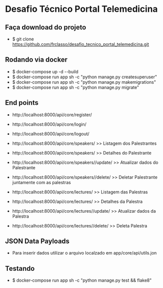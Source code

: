 # Desafio Técnico Portal Telemedicina



Faça download do projeto
------------------------
- $ git clone https://github.com/frclasso/desafio_tecnico_portal_telemedicina.git



Rodando via docker
------------------
- $ docker-compose up -d --build
- $ docker-compose run app sh -c "python manage.py createsuperuser"
- $ docker-compose run app sh -c "python manage.py makemigrations"
- $ docker-compose run app sh -c "python manage.py migrate"


End points
----------
- http://localhost:8000/api/core/register/
- http://localhost:8000/api/core/login/
- http://localhost:8000/api/core/logout/
  
- http://localhost:8000/api/core/speakers/ >> Listagem dos Palestrantes
- http://localhost:8000/api/core/speakers/<id> >> Detalhes do Palestrante
- http://localhost:8000/api/core/speakers/<id>/update/ >> Atualizar dados do Palestrante
- http://localhost:8000/api/core/speakers/<id>/delete/ >> Deletar Palestrante juntamente com as palestras

- http://localhost:8000/api/core/lectures/ >> Listagem das Palestras
- http://localhost:8000/api/core/lectures/<id> >> Detalhes da Palestra
- http://localhost:8000/api/core/lectures/<id>/update/ >> Atualizar dados da Palestra
- http://localhost:8000/api/core/lectures/<id>/delete/ >> Deleta Palestra


JSON Data Payloads
------------------
- Para inserir dados utilizar o arquivo localzado em app/core/api/utils.jon

Testando
--------
- $ docker-compose run app sh -c "python manage.py test && flake8"
